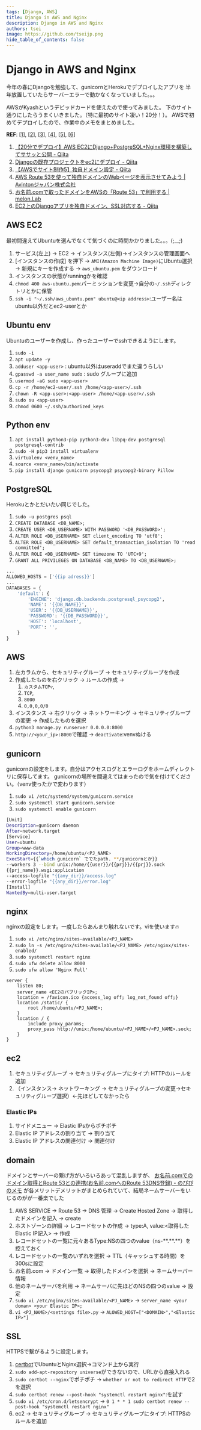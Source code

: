 ```yaml
---
tags: [Django, AWS]
title: Django in AWS and Nginx
description: Django in AWS and Nginx
authors: tsei
image: https://github.com/tseijp.png
hide_table_of_contents: false
---
```


# Django in AWS and Nginx

今年の春にDjangoを勉強して、gunicornとHerokuでデプロイしたアプリを
半年放置していたらサーバーエラーで動かなくなっていました。。。

AWSがKyashというデビッドカードを使えたので使ってみました。
下のサイト通りにしたらうまくいきました。（特に最初のサイト凄い！20分！）。
AWSで初めてデプロイしたので、作業中のメモをまとめました。

__REF__: [[1][1]], [[2][2]], [[3][3]], [[4][4]], [[5][5]], [[6][6]]
1.  [【20分でデプロイ】AWS EC2にDjango+PostgreSQL+Nginx環境を構築してササッと公開 - Qiita][1]
1. [Djangoの既存プロジェクトをec2にデプロイ - Qiita][2]
1. [【AWSでサイト制作5】独自ドメイン設定 - Qiita][3]
1. [AWS Route 53を使って独自ドメインのWebページを表示させてみよう | Avintonジャパン株式会社][4]
1. [お名前.comで取ったドメインをAWSの「Route 53」で利用する | melon.Lab][5]
1. [EC2上のDjangoアプリを独自ドメイン、SSL対応する - Qiita][6]

[1]: https://qiita.com/tachibanayu24/items/b8d73cdfd4cbd42c5b1d
[2]: https://qiita.com/kur/items/fb75354ee53671c79614
[3]: https://qiita.com/HitomiHoshisaki/items/7d7345eb67390f16fed4
[4]: https://avinton.com/academy/route53-dns-vhost/
[5]: https://mel.onl/onamae-domain-aws-route-53/#toc2
[6]: https://qiita.com/moto2g/items/e6454a51d61570948171

## AWS EC2
最初間違えてUbuntuを選んでなくて気づくのに時間かかりました。。。(;__;)

1. サービス(左上) → EC2 → インスタンス(左側)→インスタンスの管理画面へ
1. [インスタンスの作成] を押下 → `AMI(Amazon Machine Image)`にUbuntu選択 → 新規にキーを作成する → `aws_ubuntu.pem` をダウンロード
1. インスタンスの状態がrunningかを確認
1. `chmod 400 aws-ubuntu.pem`:パーミッションを変更→自分の`~/.ssh`ディレクトリとかに保管
1. `ssh -i "~/.ssh/aws_ubuntu.pem" ubuntu@<ip address>`:ユーザー名はubuntu以外だとec2-userとか

## Ubuntu env
Ubuntuのユーザーを作成し、作ったユーザーでsshできるようにします。

1. `sudo -i`
1. `apt update -y`
1. `adduser <app-user>` : ubuntu以外はuseraddでまた違うらしい
1. `gpasswd -a user_name sudo` : sudo グループに追加
1. `usermod -aG sudo <app-user>`
1. `cp -r /home/ec2-user/.ssh /home/<app-user>/.ssh`
1. `chown -R <app-user>:<app-user> /home/<app-user>/.ssh`
1. `sudo su <app-user>`
1. `chmod 0600 ~/.ssh/authorized_keys`

## Python env
1. `apt install python3-pip python3-dev libpq-dev postgresql postgresql-contrib`
1. `sudo -H pip3 install virtualenv`
1. `virtualenv <venv_name>`
1. `source <venv_name>/bin/activate`
1. `pip install django gunicorn psycopg2 psycopg2-binary Pillow`

## PostgreSQL

Herokuとかとだいたい同じでした。

1. `sudo -u postgres psql`
1. `CREATE DATABASE <DB_NAME>;`
1. `CREATE USER <DB_USERNAME> WITH PASSWORD '<DB_PASSWORD>';`
1. `ALTER ROLE <DB_USERNAME> SET client_encoding TO 'utf8';`
1. `ALTER ROLE <DB_USERNAME> SET default_transaction_isolation TO 'read committed';`
1. `ALTER ROLE <DB_USERNAME> SET timezone TO 'UTC+9';`
1. `GRANT ALL PRIVILEGES ON DATABASE <DB_NAME> TO <DB_USERNAME>;`

```python
...
ALLOWED_HOSTS = ['{{ip adress}}']
...
DATABASES = {
    'default': {
        'ENGINE': 'django.db.backends.postgresql_psycopg2',
        'NAME': '{{DB_NAME}}',
        'USER': '{{DB_USERNAME}}',
        'PASSWORD': '{{DB_PASSWORD}}',
        'HOST': 'localhost',
        'PORT': '',
    }
}
```

## AWS
1. 左カラムから、セキュリティグループ → セキュリティグループを作成
1. 作成したものを右クリック → ルールの作成 →
    1. `カスタムTCP▽`,
    1. `TCP`,
    1. `8000`
    1. `0,0,0,0/0`
1. インスタンス → 右クリック → ネットワーキング → セキュリティグループの変更 → 作成したものを選択
1. `python3 manage.py runserver 0.0.0.0:8000`
1. `http://<your_ip>:8000`で確認 → `deactivate`:venvぬける

## gunicorn
gunicornの設定をします。自分はアクセスログとエラーログをホームディレクトリに保存してます。
gunicornの場所を間違えてはまったので気を付けてください。（venv使ったかで変わります）

1. `sudo vi /etc/systemd/system/gunicorn.service`
1. `sudo systemctl start gunicorn.service`
1. `sudo systemctl enable gunicorn`

```bash
[Unit]
Description=gunicorn daemon
After=network.target
[Service]
User=ubuntu
Group=www-data
WorkingDirectory=/home/ubuntu/<PJ_NAME>
ExecStart={{`which gunicorn` ででたpath. **/gunicornとか}}
--workers 3 --bind unix:/home/{{user}}/{{prj}}/{{prj}}.sock
{{prj_name}}.wsgi:application
--access-logfile "{{any_dir}}/access.log"
--error-logfile "{{any_dir}}/error.log"
[Install]
WantedBy=multi-user.target
```

## nginx
nginxの設定をします。一度したらあんまり触れないです。viを使います🔥

1. `sudo vi /etc/nginx/sites-available/<PJ_NAME>`
1. `sudo ln -s /etc/nginx/sites-available/<PJ_NAME> /etc/nginx/sites-enabled/`
1. `sudo systemctl restart nginx`
1. `sudo ufw delete allow 8000`
1. `sudo ufw allow 'Nginx Full'`

```
server {
    listen 80;
    server_name <EC2のパブリックIP>;
    location = /favicon.ico {access_log off; log_not_found off;}
    location /static/ {
        root /home/ubuntu/<PJ_NAME>;
    }
    location / {
        include proxy_params;
        proxy_pass http://unix:/home/ubuntu/<PJ_NAME>/<PJ_NAME>.sock;
    }
}
```

## ec2
1. セキュリティグループ → セキュリティグループにタイプ: HTTPのルールを追加
1. （インスタンス→ ネットワーキング → セキュリティグループの変更→セキュリティグループ選択）←先ほどしてなかったら

### Elastic IPs
1. サイドメニュー → Elastic IPsからポチポチ
1. Elastic IP アドレスの割り当て → 割り当て
1. Elastic IP アドレスの関連付け → 関連付け

## domain
ドメインとサーバーの繋げ方がいろいろあって混乱しますが、
[お名前.comでのドメイン取得とRoute 53との連携(お名前.comへのRoute 53DNS登録) - のぴぴのメモ][np]
が各メリットデメリットがまとめられていて、結局ネームサーバーをいじるのがが一番楽でした

[np]: http://nopipi.hatenablog.com/entry/2019/01/03/132701

1. AWS SERVICE → Route 53 → DNS 管理 → Create Hosted Zone → 取得したドメインを記入 → create
1. ホストゾーンの詳細 → レコードセットの作成 → type:A, value:<取得したElastic IP記入> → 作成
1. レコードセットの一覧に元々あるType:NSの四つのvalue（ns-\*\*.\*\*.\*\*）を控えておく
1. レコードセットの一覧のいずれを選択 → TTL（キャッシュする時間）を300sに設定
1. お名前.com → ドメイン一覧 → 取得したドメインを選択 → ネームサーバー情報
1. 他のネームサーバを利用 → ネームサーバに先ほどのNSの四つのvalue → 設定
1. `sudo vi /etc/nginx/sites-available/<PJ_NAME>` → `server_name <your doman> <your Elastic IP>;`
1. `vi <PJ_NAME>/<settings file>.py` → `ALOWED_HOST=["<DOMAIN>","<Elastic IP>"]`


## SSL
HTTPSで繋がるように設定します。

1. [certbot][certbot]でUbuntuとNginx選択→コマンド上から実行
1. `sudo add-apt-repository universe`ができないので、URLから直接入れる
1. `sudo certbot --nginx`でポチポチ → `whether or not to redirect HTTP`で2を選択
1. `sudo certbot renew --post-hook "systemctl restart nginx"`:を試す
1. `sudo vi /etc/cron.d/letsencrypt` → `0 1 * * 1 sudo certbot renew --post-hook "systemctl restart nginx"`
1. ec2 → セキュリティグループ → セキュリティグループにタイプ: HTTPSのルールを追加

[certbot]: https://certbot.eff.org/lets-encrypt/ubuntubionic-nginx
